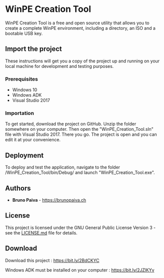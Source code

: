 # WinPE Creation Tool

WinPE Creation Tool is a free and open source utility that allows you to create a complete WinPE environment, including a directory, an ISO and a bootable USB key.

## Import the project

These instructions will get you a copy of the project up and running on your local machine for development and testing purposes.

### Prerequisites

- Windows 10
- Windows ADK
- Visual Studio 2017

### Importation

To get started, download the project on GitHub. Unzip the folder somewhere on your computer. Then open the "WinPE_Creation_Tool.sln" file with Visual Studio 2017. There you go. The project is open and you can edit it at your convenience.

## Deployment

To deploy and test the application, navigate to the folder /WinPE_Creation_Tool/bin/Debug/ and launch "WinPE_Creation_Tool.exe".

## Authors

* **Bruno Paiva** - https://brunopaiva.ch

## License

This project is licensed under the GNU General Public License Version 3 - see the [LICENSE.md](LICENSE.md) file for details.

## Download

Download this project : https://bit.ly/2BdCKYC

Windows ADK must be installed on your computer : https://bit.ly/2JZlKYv
